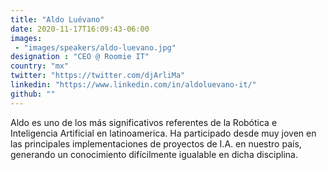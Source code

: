 ```yaml
---
title: "Aldo Luévano"
date: 2020-11-17T16:09:43-06:00
images:
 - "images/speakers/aldo-luevano.jpg"
designation : "CEO @ Roomie IT"
country: "mx"
twitter: "https://twitter.com/djArliMa"
linkedin: "https://www.linkedin.com/in/aldoluevano-it/"
github: ""
---
```


Aldo es uno de los más significativos referentes de la Robótica e Inteligencia Artificial en latinoamerica. Ha participado desde muy joven en las principales implementaciones de proyectos de I.A. en nuestro país, generando un conocimiento difícilmente igualable en dicha disciplina.
